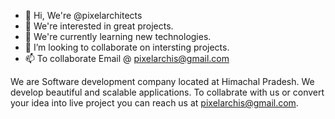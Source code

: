 

- 👋 Hi, We're @pixelarchitects
- 👀 We're interested in great projects.
- 🌱 We're currently learning new technologies.
- 💞️ I’m looking to collaborate on intersting projects.
- 📫 To collaborate Email @ pixelarchis@gmail.com

We are Software development company located at Himachal Pradesh. We develop beautiful and scalable applications. To collabrate with us or convert your idea into live project you can reach us at pixelarchis@gmail.com.
